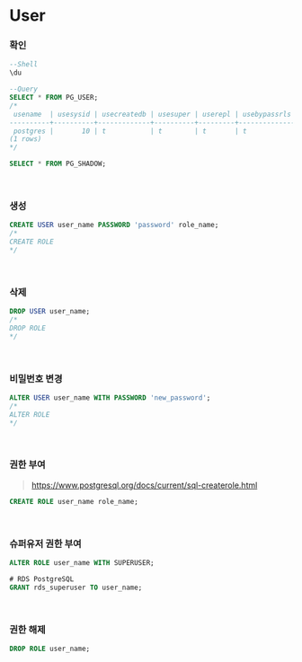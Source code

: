 User
===

### 확인
```sql
--Shell
\du

--Query
SELECT * FROM PG_USER;
/*
 usename  | usesysid | usecreatedb | usesuper | userepl | usebypassrls |  passwd  | valuntil | useconfig
----------+----------+-------------+----------+---------+--------------+----------+----------+-----------
 postgres |       10 | t           | t        | t       | t            | ******** |          |
(1 rows)
*/

SELECT * FROM PG_SHADOW;
```

<br>

### 생성
```sql
CREATE USER user_name PASSWORD 'password' role_name;
/*
CREATE ROLE
*/
```

<br>

### 삭제
```sql
DROP USER user_name;
/*
DROP ROLE
*/
```

<br>

### 비밀번호 변경
```sql
ALTER USER user_name WITH PASSWORD 'new_password';
/*
ALTER ROLE
*/
```

<br>

### 권한 부여
>https://www.postgresql.org/docs/current/sql-createrole.html
```sql
CREATE ROLE user_name role_name;
```

<br>

### 슈퍼유저 권한 부여
```sql
ALTER ROLE user_name WITH SUPERUSER;

# RDS PostgreSQL
GRANT rds_superuser TO user_name;
```

<br>

### 권한 해제
```sql
DROP ROLE user_name;
```

<br>
